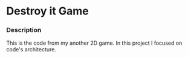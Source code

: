 # Destroy it Game
### Description
This is the code from my another 2D game. In this project I focused on code's architecture.
